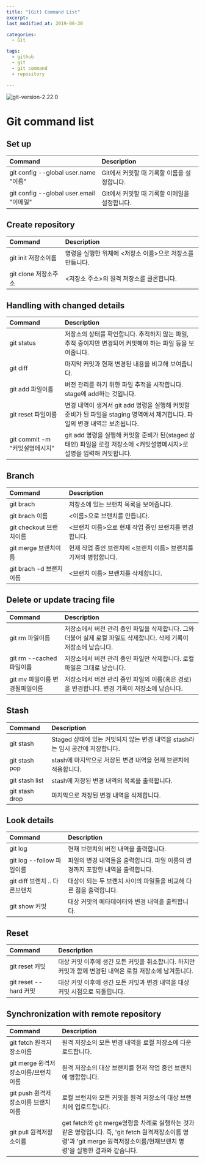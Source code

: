 ```yaml
---
title: "[Git] Command List"
excerpt:
last_modified_at: 2019-08-20

categories:
  - Git

tags:
  - github
  - git
  - git command
  - repository

---
```


![git-version-2.22.0](https://img.shields.io/badge/git-v2.22.0.windows.1-black.svg)

# Git command list

## Set up

|  Command |  Description |
| :--------- |:---|
| git config --global user.name "이름" | Git에서 커밋할 때 기록할 이름을 설정합니다. |
| git config --global user.email "이메일" | Git에서 커밋할 때 기록할 이메일을 설정합니다. |

## Create repository

|  Command |  Description |
| :--------- |:---|
| git init 저장소이름 | 명령을 실행한 위체에 \<저장소 이름>으로 저장소를 만듭니다. |
| git clone 저장소주소 | \<저장소 주소>의 원격 저장소를 클론합니다. |

## Handling with changed details

|  Command |  Description |
| :--------- |:---|
| git status | 저장소의 상태를 확인합니다. 추적하지 않는 파일, 추적 중이지만 변경되어 커밋해야 하는 파일 등을 보여줍니다. |
| git diff | 마지막 커밋과 현재 변경된 내용을 비교해 보여줍니다. |
| git add 파일이름 | 버전 관리를 하기 위한 파일 추적을 시작합니다. stage에 add하는 것입니다. |
| git reset 파일이름 | 변경 내역이 생겨서 git add 명령을 실행해 커밋할 준비가 된 파일을 staging 영역에서 제거합니다. 파일의 변경 내역은 보존됩니다. |
| git commit -m "커밋설명메시지" | git add 명령을 실행해 커밋할 준비가 된(staged 상태인) 파일을 로컬 저장소에 \<커밋설명메시지>로 설명을 입력해 커밋합니다. |

## Branch

|  Command |  Description |
| :--------- |:---|
| git brach | 저장소에 있는 브랜치 목록을 보여줍니다. |
| git brach 이름 | \<이름>으로 브랜치를 만듭니다. |
| git checkout 브랜치이름 | \<브랜치 이름>으로 현재 작업 중인 브랜치를 변경합니다. |
| git merge 브랜치이름 | 현재 작업 중인 브랜치에 \<브랜치 이름> 브랜치를 가져와 병합합니다. |
| git brach -d 브랜치이름 | \<브랜치 이름> 브랜치를 삭제합니다. |

## Delete or update tracing file

|  Command |  Description |
| :--------- |:---|
| git rm 파일이름 | 저장소에서 버전 관리 중인 파일을 삭제합니다. 그와 더불어 실제 로컬 파일도 삭제합니다. 삭제 기록이 저장소에 남습니다. |
| git rm --cached 파일이름 | 저장소에서 버전 관리 중인 파일만 삭제합니다. 로컬 파일은 그대로 남습니다. |
| git mv 파일이름 변경될파일이름 | 저장소에서 버전 관리 중인 파일의 이름(혹은 경로)을 변경합니다. 변경 기록이 저장소에 남습니다. |

## Stash

|  Command |  Description |
| :--------- |:---|
| git stash | Staged 상태에 있는 커밋되지 않는 변경 내역을 stash라는 임시 공간에 저장합니다. |
| git stash pop | stash에 마지막으로 저장된 변경 내역을 현재 브랜치에 적용합니다. |
| git stash list | stash에 저장된 변경 내역의 목록을 출력합니다. |
| git stash drop | 마지막으로 저장된 변경 내역을 삭제합니다. |

## Look details

|  Command |  Description |
| :--------- |:---|
| git log | 현재 브랜치의 버전 내역을 출력합니다. |
| git log --follow 파일이름 | 파일의 변경 내역들을 출력합니다. 파일 이름의 변경까지 포함한 내역을 출력합니다. |
| git diff 브랜치 .. 다른브랜치 | 대상이 되는 두 브랜치 사이의 파일들을 비교해 다른 점을 출력합니다. |
| git show 커밋 | 대상 커밋의 메타데이터와 변경 내역을 출력합니다. |

## Reset

|  Command |  Description |
| :--------- |:---|
| git reset 커밋 | 대상 커밋 이후에 생긴 모든 커밋을 취소합니다. 하지만 커밋과 함께 변경된 내역은 로컬 저장소에 남겨둡니다. |
| git reset --hard 커밋 | 대상 커밋 이후에 생긴 모든 커밋과 변경 내역을 대상 커밋 시점으로 되돌립니다. |

## Synchronization with remote repository

|  Command |  Description |
| :--------- |:---|
| git fetch 원격저장소이름 | 원격 저장소의 모든 변경 내역을 로컬 저장소에 다운로드합니다. |
| git merge 원격저장소이름/브랜치이름 | 원격 저장소의 대상 브랜치를 현재 작업 중인 브랜치에 병합합니다. |
| git push 원격저장소이름 브랜치이름 | 로컬 브랜치와 모든 커밋을 원격 저장소의 대상 브랜치에 업로드합니다. |
| git pull 원격저장소이름 | get fetch와 git merge명령을 차례로 실행하는 것과 같은 명령입니다. 즉, 'git fetch 원격저장소이름 명령'과 'git merge 원격저장소이름/현재브랜치 명령'을 실행한 결과와 같습니다. |
